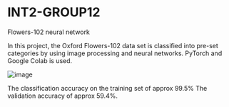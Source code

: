 # INT2-GROUP12
Flowers-102 neural network

In this project, the Oxford Flowers-102 data set is classified into pre-set categories by using image processing and neural networks. 
PyTorch and Google Colab is used.

![image](https://user-images.githubusercontent.com/68441699/236986844-1af30b28-1b79-4b4e-b41c-cdb25a76b422.png)


The classification accuracy on the training set of approx 99.5% 
The validation accuracy of approx 59.4%. 
